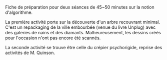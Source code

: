 Fiche de préparation pour deux séances de 45~50 minutes sur la notion
d'algorithme.

La première activité porte sur la découverte d'un arbre recouvrant
minimal. C'est un repackaging de la ville embourbée (venue du livre
Unplug) avec des galeries de nains et des diamants. Malheureusement,
les dessins créés pour l'occasion n'ont pas encore été scannés.

La seconde activité se trouve être celle du crépier psychorigide,
reprise des activités de M. Quinson.
